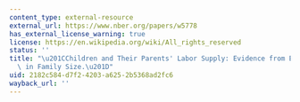```yaml
---
content_type: external-resource
external_url: https://www.nber.org/papers/w5778
has_external_license_warning: true
license: https://en.wikipedia.org/wiki/All_rights_reserved
status: ''
title: "\u201CChildren and Their Parents' Labor Supply: Evidence from Exogenous Variation\
  \ in Family Size.\u201D"
uid: 2182c584-d7f2-4203-a625-2b5368ad2fc6
wayback_url: ''
---
```

